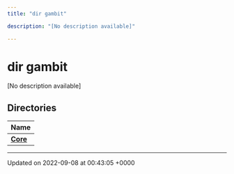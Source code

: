 ```yaml
---
title: "dir gambit"

description: "[No description available]"

---
```


# dir gambit

[No description available]

## Directories

| Name           |
| -------------- |
| **[Core](/documentation/code/files/dir_26ae23f9cf954d4b7b5b724edbe93c37/#dir-core)**  |






-------------------------------

Updated on 2022-09-08 at 00:43:05 +0000

